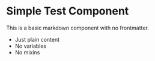 # Simple Test Component

This is a basic markdown component with no frontmatter.

- Just plain content
- No variables
- No mixins